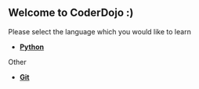 ## Welcome to CoderDojo :)


Please select the language which you would like to learn

* [**Python**](./Python/index.md)


Other

* [**Git**](./Git/index.md)
